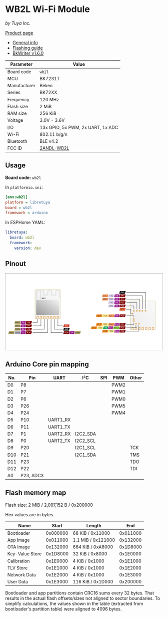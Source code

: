 # WB2L Wi-Fi Module

*by Tuya Inc.*

[Product page](https://developer.tuya.com/en/docs/iot/wb2l-datasheet?id=K9duegc9bualu)

- [General info](../../docs/platform/beken-72xx/README.md)
- [Flashing guide](../../docs/platform/beken-72xx/flashing.md)
- [BkWriter v1.6.0](https://images.tuyacn.com/smart/bk_writer1.60/bk_writer1.60.exe)

Parameter    | Value
-------------|------------------------------------------
Board code   | `wb2l`
MCU          | BK7231T
Manufacturer | Beken
Series       | BK72XX
Frequency    | 120 MHz
Flash size   | 2 MiB
RAM size     | 256 KiB
Voltage      | 3.0V - 3.6V
I/O          | 13x GPIO, 5x PWM, 2x UART, 1x ADC
Wi-Fi        | 802.11 b/g/n
Bluetooth    | BLE v4.2
FCC ID       | [2ANDL-WB2L](https://fccid.io/2ANDL-WB2L)

## Usage

**Board code:** `wb2l`

In `platformio.ini`:

```ini
[env:wb2l]
platform = libretuya
board = wb2l
framework = arduino
```

In ESPHome YAML:

```yaml
libretuya:
  board: wb2l
  framework:
    version: dev
```

## Pinout

![Pinout](pinout_wb2l.svg)

## Arduino Core pin mapping

No. | Pin       | UART     | I²C      | SPI | PWM  | Other
----|-----------|----------|----------|-----|------|------
D0  | P8        |          |          |     | PWM2 |
D1  | P7        |          |          |     | PWM1 |
D2  | P6        |          |          |     | PWM0 |
D3  | P26       |          |          |     | PWM5 |
D4  | P24       |          |          |     | PWM4 |
D5  | P10       | UART1_RX |          |     |      |
D6  | P11       | UART1_TX |          |     |      |
D7  | P1        | UART2_RX | I2C2_SDA |     |      |
D8  | P0        | UART2_TX | I2C2_SCL |     |      |
D9  | P20       |          | I2C1_SCL |     |      | TCK
D10 | P21       |          | I2C1_SDA |     |      | TMS
D11 | P23       |          |          |     |      | TDO
D12 | P22       |          |          |     |      | TDI
A0  | P23, ADC3 |          |          |     |      |

## Flash memory map

Flash size: 2 MiB / 2,097,152 B / 0x200000

Hex values are in bytes.

Name            | Start    | Length             | End
----------------|----------|--------------------|---------
Bootloader      | 0x000000 | 68 KiB / 0x11000   | 0x011000
App Image       | 0x011000 | 1.1 MiB / 0x121000 | 0x132000
OTA Image       | 0x132000 | 664 KiB / 0xA6000  | 0x1D8000
Key-Value Store | 0x1D8000 | 32 KiB / 0x8000    | 0x1E0000
Calibration     | 0x1E0000 | 4 KiB / 0x1000     | 0x1E1000
TLV Store       | 0x1E1000 | 4 KiB / 0x1000     | 0x1E2000
Network Data    | 0x1E2000 | 4 KiB / 0x1000     | 0x1E3000
User Data       | 0x1E3000 | 116 KiB / 0x1D000  | 0x200000

Bootloader and app partitions contain CRC16 sums every 32 bytes. That results in the actual flash offsets/sizes not aligned to sector boundaries. To simplify calculations, the values shown in the table (extracted from bootloader's partition table) were aligned to 4096 bytes.
